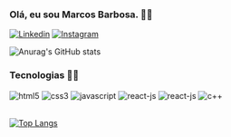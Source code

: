### Olá, eu sou Marcos Barbosa. 🙋‍♂️

[![Linkedin](https://img.shields.io/badge/LinkedIn-0077B5?style=for-the-badge&logo=linkedin&logoColor=white)](https://www.linkedin.com/in/marcos-barbosa-148224208/)
[![Instagram](https://img.shields.io/badge/Instagram-E4405F?style=for-the-badge&logo=instagram&logoColor=white)](https://www.instagram.com/marcosmbm/)

![Anurag's GitHub stats](https://github-readme-stats.vercel.app/api?username=marcosmbm&show_icons=true&theme=radical)

### Tecnologias 👨‍💻

<div style="display: inline_block">
    <img align="center" alt="html5" src="https://img.shields.io/badge/HTML5-E34F26?style=for-the-badge&logo=html5&logoColor=white"/>
    <img align="center" alt="css3" src="https://img.shields.io/badge/CSS3-1572B6?style=for-the-badge&logo=css3&logoColor=whitee"/>
    <img align="center" alt="javascript" src="https://img.shields.io/badge/JavaScript-F7DF1E?style=for-the-badge&logo=javascript&logoColor=black"/>
    <img align="center" alt="react-js" src="https://img.shields.io/badge/React-20232A?style=for-the-badge&logo=react&logoColor=61DAFB"/>
    <img align="center" alt="react-js" src="https://img.shields.io/badge/React_Native-20232A?style=for-the-badge&logo=react&logoColor=61DAFB"/>
    <img align="center" alt="c++" src="https://img.shields.io/badge/C%2B%2B-00599C?style=for-the-badge&logo=c%2B%2B&logoColor=white"/>
</div>

<br>

[![Top Langs](https://github-readme-stats.vercel.app/api/top-langs/?username=marcosmbm&layout=compact)](https://github.com/anuraghazra/github-readme-stats)


